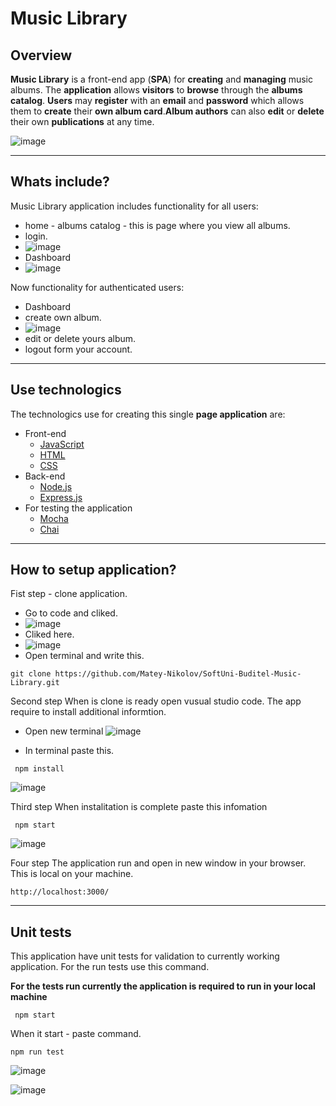 # Music Library

## Overview
**Music Library** is a front-end app (**SPA**) for **creating** and **managing** music albums. The **application** allows **visitors** to **browse** through the **albums catalog**. **Users** may **register** with an **email** and **password** which allows them to **create** their **own album card**.**Album authors** can also **edit** or **delete** their own **publications** at any time.

![image](https://github.com/Matey-Nikolov/SoftUni-Buditel-Music-Library/assets/80168510/ba2c2b04-6ad6-4575-90f0-074c295aeafa)

---
## Whats include?
Music Library application includes functionality for all users:
- home - albums catalog - this is page where you view all albums.
- login.
- ![image](https://github.com/Matey-Nikolov/SoftUni-Buditel-Music-Library/assets/80168510/e12fba0a-caa3-451c-aeb5-805ae231b474)
- Dashboard
- ![image](https://github.com/Matey-Nikolov/SoftUni-Buditel-Music-Library/assets/80168510/7b6e3b7c-840f-4f26-b436-34cb564e4976)
  

Now functionality for authenticated users:
- Dashboard
- create own album.
- ![image](https://github.com/Matey-Nikolov/SoftUni-Buditel-Music-Library/assets/80168510/11288118-b739-42b1-8b41-a4703fb8224c)
- edit or delete yours album.
- logout form your account.
 
---

## Use technologics
The technologics use for creating this single **page application** are:

- Front-end
  - [JavaScript](https://developer.mozilla.org/en-US/docs/Web/javascript)
  - [HTML](https://www.w3schools.com/html/)
  - [CSS](https://developer.mozilla.org/en-US/docs/Web/CSS)
- Back-end
  - [Node.js](https://nodejs.org/en/download/)
  - [Express.js](https://expressjs.com/)
- For testing the application
  - [Mocha](https://mochajs.org/)
  - [Chai](https://www.chaijs.com/)

 ---
 
## How to setup application?
Fist step - clone application.
- Go to code and cliked.
- ![image](https://github.com/Matey-Nikolov/SoftUni-Buditel-Music-Library/assets/80168510/105e13c5-293d-449a-b9fb-bd433937e6be)
- Cliked here.
- ![image](https://github.com/Matey-Nikolov/SoftUni-Buditel-Music-Library/assets/80168510/6287aee8-1811-4c1c-b78b-9a142b482f32)
- Open terminal and write this.
```
git clone https://github.com/Matey-Nikolov/SoftUni-Buditel-Music-Library.git
```

Second step
When is clone is ready open vusual studio code. The app require to install additional informtion.
- Open new terminal
![image](https://github.com/Matey-Nikolov/SoftUni-Buditel-Music-Library/assets/80168510/055c6d43-f6e9-41f4-ba32-93efc97a4f37)

- In terminal paste this.
```
 npm install
```
![image](https://github.com/Matey-Nikolov/SoftUni-Buditel-Music-Library/assets/80168510/0e4d973b-2f9e-4513-b971-25bc1cdd99da)

Third step
When instalitation is complete paste this infomation
```
 npm start
```
 ![image](https://github.com/Matey-Nikolov/SoftUni-Buditel-Music-Library/assets/80168510/d96f3e2e-b857-441f-ab98-e563def1dd1b)

 Four step
 The application run and open in new window in your browser. This is local on your machine.
```
http://localhost:3000/
```
---
## Unit tests
This application have unit tests for validation to currently working application.
For the run tests use this command.

**For the tests run currently the application is required to run in your local machine**
```
 npm start
```
When it start - paste command.
```
npm run test
```
![image](https://github.com/Matey-Nikolov/SoftUni-Buditel-Music-Library/assets/80168510/af322e25-61d3-47d5-97ad-a8d9721b7076)

![image](https://github.com/Matey-Nikolov/SoftUni-Buditel-Music-Library/assets/80168510/6477abe2-7923-4376-bb1a-53e4240d99c2)

